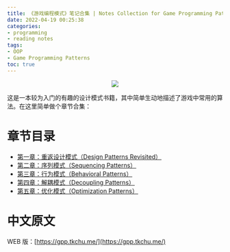 ```yaml
---
title: 《游戏编程模式》笔记合集 | Notes Collection for Game Programming Patterns
date: 2022-04-19 00:25:38
categories: 
- programming
- reading notes
tags:
- OOP
- Game Programming Patterns
toc: true
---
```


<center><img src="https://gpp.tkchu.me/images/architecture-cycle.png" style="max-height: 40vh"></center>

这是一本较为入门的有趣的设计模式书籍，其中简单生动地描述了游戏中常用的算法。在这里简单做个章节合集：

# 章节目录

- [第一章：重返设计模式（Design Patterns Revisited）](/2022/03/GPP-ch01/)
- [第二章：序列模式（Sequencing Patterns）](/2022/03/GPP-ch02/)
- [第三章：行为模式（Behavioral Patterns）](/2022/03/GPP-ch03/)
- [第四章：解耦模式（Decoupling Patterns）](/2022/04/GPP-ch04/)
- [第五章：优化模式（Optimization Patterns）](/2022/04/GPP-ch05/)

# 中文原文

WEB 版：[https://gpp.tkchu.me/](https://gpp.tkchu.me/)